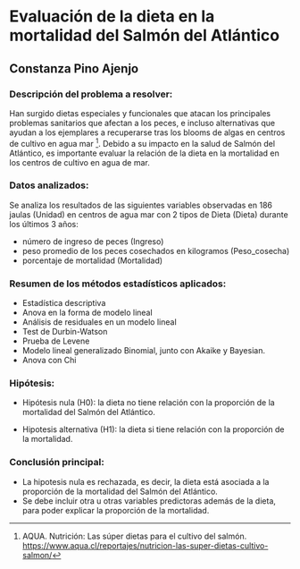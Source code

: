 # Evaluación de la dieta en la mortalidad del Salmón del Atlántico
## Constanza Pino Ajenjo


### Descripción del problema a resolver: 

Han surgido dietas especiales y funcionales que atacan los principales problemas sanitarios que afectan a los peces, e incluso alternativas que ayudan a los ejemplares a recuperarse tras los blooms de algas en centros de cultivo en agua mar [^1]. Debido a su impacto en la salud de Salmón del Atlántico, es importante evaluar la relación de la dieta en la mortalidad en los centros de cultivo en agua de mar.

[^1]: AQUA. Nutrición: Las súper dietas para el cultivo del salmón. https://www.aqua.cl/reportajes/nutricion-las-super-dietas-cultivo-salmon/

### Datos analizados: 

Se analiza los resultados de las siguientes variables observadas en 186 jaulas (Unidad) en centros de agua mar con 2 tipos de Dieta (Dieta) durante los últimos 3 años: 

- número de ingreso de peces (Ingreso)
- peso promedio de los peces cosechados en kilogramos (Peso_cosecha)
- porcentaje de mortalidad (Mortalidad) 
 

### Resumen de los métodos estadísticos aplicados:

- Estadística descriptiva
- Anova en la forma de modelo lineal
- Análisis de residuales en un modelo lineal
- Test de Durbin-Watson
- Prueba de Levene
- Modelo lineal generalizado Binomial, junto con Akaike y Bayesian.
- Anova con Chi


### Hipótesis:

- Hipótesis nula (H0): la dieta no tiene relación con la proporción de la mortalidad del Salmón del Atlántico.

- Hipotesis alternativa (H1): la dieta si tiene relación con la proporción de la mortalidad.

### Conclusión principal:

- La hipotesis nula es rechazada, es decir, la dieta está asociada a la proporción de la mortalidad del Salmón del Atlántico.
- Se debe incluir otra u otras variables predictoras además de la dieta, para poder explicar la proporción de la mortalidad.

